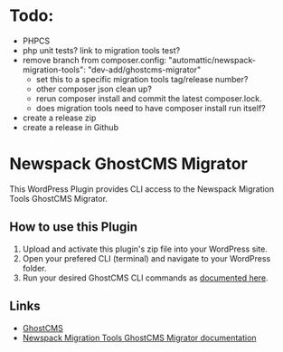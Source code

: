 #  Todo: 

- PHPCS
- php unit tests? link to migration tools test?
- remove branch from composer.config: "automattic/newspack-migration-tools": "dev-add/ghostcms-migrator"
  - set this to a specific migration tools tag/release number?
  - other composer json clean up?
  - rerun composer install and commit the latest composer.lock.
  - does migration tools need to have composer install run itself?
- create a release zip
- create a release in Github

# Newspack GhostCMS Migrator

This WordPress Plugin provides CLI access to the Newspack Migration Tools GhostCMS Migrator.

## How to use this Plugin

1. Upload and activate this plugin's zip file into your WordPress site.
2. Open your prefered CLI (terminal) and navigate to your WordPress folder.
3. Run your desired GhostCMS CLI commands as [documented here](https://github.com/Automattic/newspack-migration-tools/docs/GhostCMS.md).


## Links

* [GhostCMS](https://ghost.org/)
* [Newspack Migration Tools GhostCMS Migrator documentation](https://github.com/Automattic/newspack-migration-tools/docs/GhostCMS.md)

